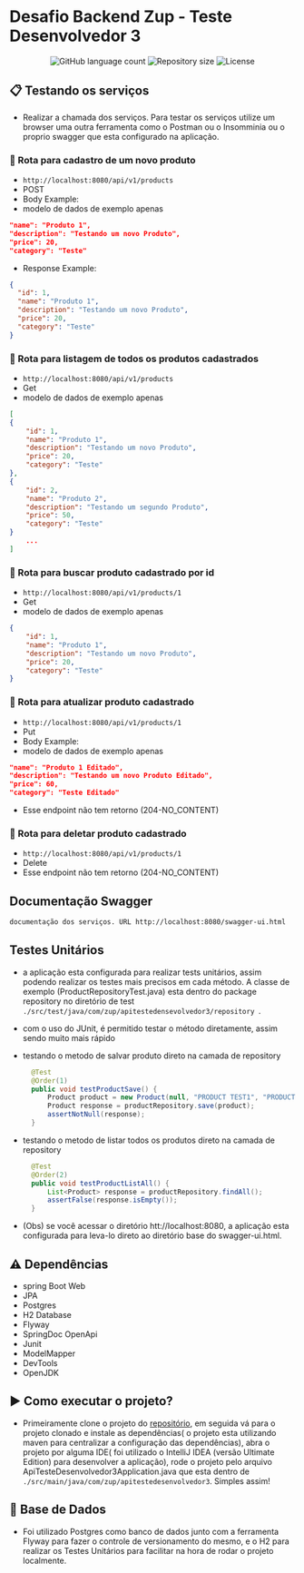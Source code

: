 # Desafio Backend Zup - Teste Desenvolvedor 3

<p align="center">
  <img alt="GitHub language count" src="https://img.shields.io/github/languages/count/gabrielmaximo/zup-xy-inc.svg">

  <img alt="Repository size" src="https://img.shields.io/github/repo-size/gabrielmaximo/zup-xy-inc.svg">

  <img alt="License" src="https://img.shields.io/badge/license-MIT-brightgreen">
</p>

## :clipboard: Testando os serviços
* Realizar a chamada dos serviços. 
Para testar os serviços utilize um browser uma outra ferramenta como o Postman ou o Insomminia ou o proprio swagger que esta configurado na aplicação.
### :arrows_counterclockwise: Rota para cadastro de um novo produto
* ```http://localhost:8080/api/v1/products```
* POST
* Body Example:
* modelo de dados de exemplo apenas
```json
"name": "Produto 1",
"description": "Testando um novo Produto",
"price": 20,
"category": "Teste"
```
* Response Example:
```json
{
  "id": 1,
  "name": "Produto 1",
  "description": "Testando um novo Produto",
  "price": 20,
  "category": "Teste"
}
```

### :arrows_counterclockwise: Rota para listagem de todos os produtos cadastrados
* ```http://localhost:8080/api/v1/products```
* Get
* modelo de dados de exemplo apenas
```json
[
{
    "id": 1,
    "name": "Produto 1",
    "description": "Testando um novo Produto",
    "price": 20,
    "category": "Teste"
},
{
    "id": 2,
    "name": "Produto 2",
    "description": "Testando um segundo Produto",
    "price": 50,
    "category": "Teste"
}
    ...
]
```
  
### :arrows_counterclockwise: Rota para buscar produto cadastrado por id
* ```http://localhost:8080/api/v1/products/1```
* Get
* modelo de dados de exemplo apenas
```json
{
    "id": 1,
    "name": "Produto 1",
    "description": "Testando um novo Produto",
    "price": 20,
    "category": "Teste"
}
```

### :arrows_counterclockwise: Rota para atualizar produto cadastrado
* ```http://localhost:8080/api/v1/products/1```
* Put
* Body Example:
* modelo de dados de exemplo apenas
```json
"name": "Produto 1 Editado",
"description": "Testando um novo Produto Editado",
"price": 60,
"category": "Teste Editado"
```
* Esse endpoint não tem retorno (204-NO_CONTENT)

### :arrows_counterclockwise: Rota para deletar produto cadastrado
* ```http://localhost:8080/api/v1/products/1```
* Delete
* Esse endpoint não tem retorno (204-NO_CONTENT)


## Documentação Swagger

```sh
documentação dos serviços. URL http://localhost:8080/swagger-ui.html 

```

## Testes Unitários
* a aplicação esta configurada para realizar tests unitários, assim podendo realizar os testes mais precisos em cada método. A classe de exemplo (ProductRepositoryTest.java) esta dentro do package repository no diretório de test ```./src/test/java/com/zup/apitestedensevolvedor3/repository ```.
* com o uso do JUnit, é permitido testar o método diretamente, assim sendo muito mais rápido

* testando o metodo de salvar produto direto na camada de repository
  ```java
    @Test
    @Order(1)
    public void testProductSave() {
        Product product = new Product(null, "PRODUCT TEST1", "PRODUCT TESTING JUNIT", new BigDecimal(20), "TEST");
        Product response = productRepository.save(product);
        assertNotNull(response);
    }
  ```

* testando o metodo de listar todos os produtos direto na camada de repository
  ```java
    @Test
    @Order(2)
    public void testProductListAll() {
        List<Product> response = productRepository.findAll();
        assertFalse(response.isEmpty());
    }

  ```

* (Obs) se você acessar o diretório htt://localhost:8080, a aplicação esta configurada para leva-lo direto ao diretório base do swagger-ui.html.

## :warning: Dependências
* spring Boot Web
* JPA
* Postgres
* H2 Database
* Flyway
* SpringDoc OpenApi
* Junit
* ModelMapper
* DevTools
* OpenJDK

## :arrow_forward: Como executar o projeto?
* Primeiramente clone o projeto do [repositório](https://github.com/rddeveloper/xy-inc/), em seguida vá para o projeto clonado e instale as dependências( o projeto esta utilizando maven para centralizar a configuração das dependências), abra o projeto por alguma IDE( foi utilizado o IntelliJ IDEA (versão Ultimate Edition) para desenvolver a aplicação), rode o projeto pelo arquivo ApiTesteDesenvolvedor3Application.java que esta dentro de ```./src/main/java/com/zup/apitestedesenvolvedor3```. Simples assim!

## :floppy_disk: Base de Dados
* Foi utilizado Postgres como banco de dados junto com a ferramenta Flyway para fazer o controle de versionamento do mesmo, e o H2 para realizar os Testes Unitários para facilitar na hora de rodar o projeto localmente.
